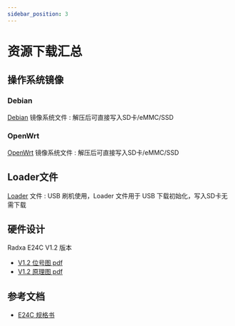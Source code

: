 ```yaml
---
sidebar_position: 3
---
```


# 资源下载汇总

## 操作系统镜像

### Debian

[Debian](https://github.com/radxa-build/radxa-rk3528/releases/download/rsdk-t2/radxa-rk3528_bookworm_cli_t2.output.img.xz) 镜像系统文件 : 解压后可直接写入SD卡/eMMC/SSD

### OpenWrt

[OpenWrt](https://dl.radxa.com/e/e24c/images/openwrt_rk3528_e24c_R25.05.07_k6.1.115-rk35xx-flippy-2505a.7z) 镜像系统文件 : 解压后可直接写入SD卡/eMMC/SSD

## Loader文件

[Loader](https://dl.radxa.com/rock2/images/loader/rk3528_spl_loader_v1.07.104.bin) 文件 : USB 刷机使用，Loader 文件用于 USB 下载初始化，写入SD卡无需下载

## 硬件设计

Radxa E24C V1.2 版本

- [V1.2 位号图 pdf](https://dl.radxa.com/e/e24c/docs/radxa_e24c_v1200_components_placement.pdf)
- [V1.2 原理图 pdf](https://dl.radxa.com/e/e24c/docs/radxa_e24c_v1200_schematic.pdf)

## 参考文档

- [E24C 规格书](https://dl.radxa.com/e/e24c/docs/rad-doc-0116_radxa_e24c_product_brief__revision_1.1_gc0fb69b.pdf)